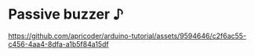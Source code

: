 # Passive buzzer ♪

https://github.com/apricoder/arduino-tutorial/assets/9594646/c2f6ac55-c456-4aa4-8dfa-a1b5f84a15df
